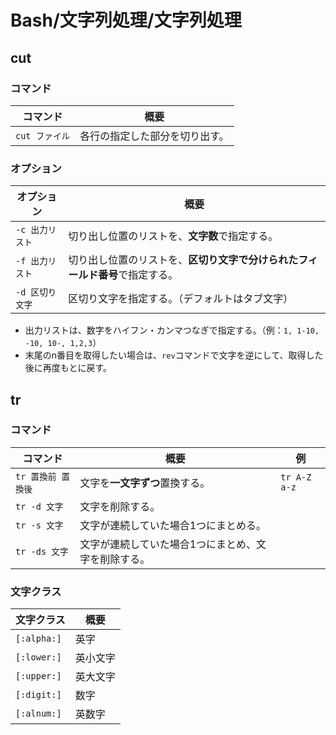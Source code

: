 # Bash/文字列処理/文字列処理

## cut

### コマンド

|コマンド|概要|
|---|---|
|`cut ファイル`|各行の指定した部分を切り出す。|

### オプション

| オプション      | 概要                                                         |
| --------------- | ------------------------------------------------------------ |
| `-c 出力リスト` | 切り出し位置のリストを、**文字数**で指定する。               |
| `-f 出力リスト` | 切り出し位置のリストを、**区切り文字で分けられたフィールド番号**で指定する。 |
| `-d 区切り文字` | 区切り文字を指定する。（デフォルトはタブ文字）               |

- 出力リストは、数字をハイフン・カンマつなぎで指定する。（例：`1, 1-10, -10, 10-, 1,2,3`）
- 末尾のn番目を取得したい場合は、`rev`コマンドで文字を逆にして、取得した後に再度もとに戻す。

## tr

### コマンド

|コマンド|概要|例|
|---|---|---|
|`tr 置換前 置換後`|文字を**一文字ずつ**置換する。|`tr A-Z a-z`|
|`tr -d 文字`|文字を削除する。||
|`tr -s 文字`|文字が連続していた場合1つにまとめる。||
|`tr -ds 文字`|文字が連続していた場合1つにまとめ、文字を削除する。||

### 文字クラス

| 文字クラス  | 概要     |
| ----------- | -------- |
| `[:alpha:]` | 英字     |
| `[:lower:]` | 英小文字 |
| `[:upper:]` | 英大文字 |
| `[:digit:]` | 数字     |
| `[:alnum:]` | 英数字   |
